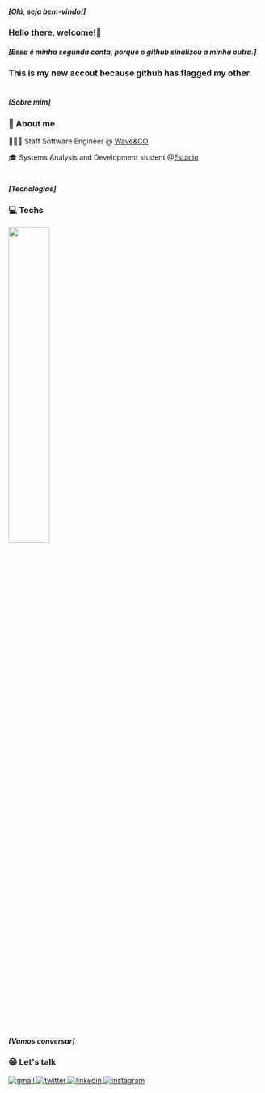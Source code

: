 


##### [Olá, seja bem-vindo!]
### Hello there, welcome!👋

##### [Essa é minha segunda conta, porque o github sinalizou a minha outra.]
### This is my new accout because github has flagged my other.

#

 ##### [Sobre mim]
<h3 align="left">📌 About me</h3>

 
  👩🏻‍💻 Staff Software Engineer @ [Wave&CO](https://www.linkedin.com/company/wave-and-co/)

  🎓 Systems Analysis and Development student @[Estácio](https://estacio.br/)

#

 </div>

 ##### [Tecnologias]
 
 <h3 align="left">💻 Techs </h3>


<img src="https://skillicons.dev/icons?i=javascript,react,nextjs,typescript,docker,graphql,postgresql" width="40%">

#

 ##### [Vamos conversar]

 <h3 align="left">😁 Let's talk</h3>



<a href="mailto:thiagoalves.devp@gmail.com">
  <img align="center" src="https://img.shields.io/badge/-thiagoalvess89-05122A?style=flat&logo=gmail" alt="gmail"/>
</a>
<a href="https://twitter.com/d_berbattov" target="_blank">
  <img align="center" src="https://img.shields.io/badge/-berbattov-05122A?style=flat&logo=twitter" alt="twitter"/>  
</a>
<a href="https://linkedin.com/in/thiagoalves89" target="_blank">
  <img align="center" src="https://img.shields.io/badge/-thiagoalves89-05122A?style=flat&logo=linkedin" alt="linkedin"/>
</a>
<a href="https://instagram.com/thiagoalvess89" target="_blank">
 <img align="center" src="https://img.shields.io/badge/-thiagoalvess89-05122A?style=flat&logo=instagram" alt="instagram"/>
</a>
</p>




